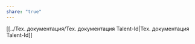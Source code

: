 ```yaml
---
share: "true"
---
```


[[../Тех. документация/Тех.  документация Talent-Id|Тех.  документация Talent-Id]]


